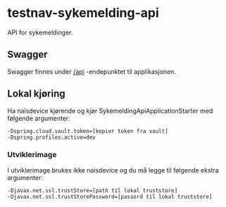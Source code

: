 # testnav-sykemelding-api

API for sykemeldinger.

## Swagger

Swagger finnes under [/api](https://testnav-sykemelding-api.dev.intern.nav.no/api) -endepunktet til applikasjonen.

## Lokal kjøring

Ha naisdevice kjørende og kjør SykemeldingApiApplicationStarter med følgende argumenter:

```
-Dspring.cloud.vault.token=[kopier token fra vault]
-Dspring.profiles.active=dev
```

### Utviklerimage

I utviklerimage brukes ikke naisdevice og du må legge til følgende ekstra argumenter:

```
-Djavax.net.ssl.trustStore=[path til lokal truststore]
-Djavax.net.ssl.trustStorePassword=[passord til lokal truststore]
```
